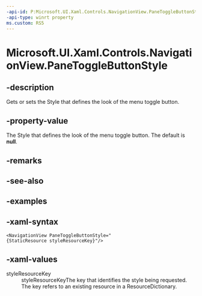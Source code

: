 ```yaml
---
-api-id: P:Microsoft.UI.Xaml.Controls.NavigationView.PaneToggleButtonStyle
-api-type: winrt property
ms.custom: RS5
---
```

<!-- Property syntax.
public Style PaneToggleButtonStyle { get;  set; }
-->

# Microsoft.UI.Xaml.Controls.NavigationView.PaneToggleButtonStyle


## -description

Gets or sets the Style that defines the look of the menu toggle button.


## -property-value

The Style that defines the look of the menu toggle button. The default is **null**.


## -remarks


## -see-also


## -examples


## -xaml-syntax
```xaml
<NavigationView PaneToggleButtonStyle="{StaticResource styleResourceKey}"/>
```



## -xaml-values
<dl><dt>styleResourceKey</dt><dd>styleResourceKeyThe key that identifies the style being requested. The key refers to an existing resource in a ResourceDictionary.</dd>
</dl>


